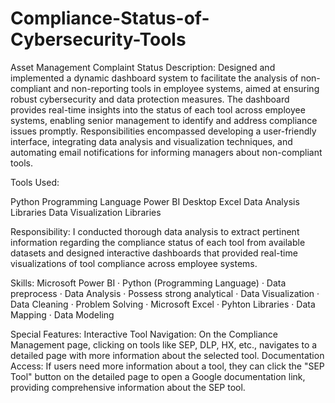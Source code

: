 # Compliance-Status-of-Cybersecurity-Tools
Asset Management Complaint Status Description: Designed and implemented a dynamic dashboard system to facilitate the analysis of non-compliant and non-reporting tools in employee systems, aimed at ensuring robust cybersecurity and data protection measures. The dashboard provides real-time insights into the status of each tool across employee systems, enabling senior management to identify and address compliance issues promptly. Responsibilities encompassed developing a user-friendly interface, integrating data analysis and visualization techniques, and automating email notifications for informing managers about non-compliant tools.

Tools Used:

Python Programming Language Power BI Desktop Excel Data Analysis Libraries Data Visualization Libraries

Responsibility: I conducted thorough data analysis to extract pertinent information regarding the compliance status of each tool from available datasets and designed interactive dashboards that provided real-time visualizations of tool compliance across employee systems.

Skills: Microsoft Power BI · Python (Programming Language) · Data preprocess · Data Analysis · Possess strong analytical · Data Visualization · Data Cleaning · Problem Solving · Microsoft Excel · Pyhton Libraries · Data Mapping · Data Modeling

Special Features: Interactive Tool Navigation: On the Compliance Management page, clicking on tools like SEP, DLP, HX, etc., navigates to a detailed page with more information about the selected tool. Documentation Access: If users need more information about a tool, they can click the "SEP Tool" button on the detailed page to open a Google documentation link, providing comprehensive information about the SEP tool.
